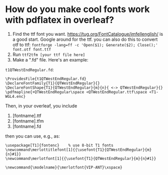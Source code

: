 # How do you make cool fonts work with pdflatex in overleaf?

1. Find the ttf font you want. https://tug.org/FontCatalogue/imfellenglish/ is a good start. Google around for the ttf. you can also do this to convert otf to ttf: `fontforge -lang=ff -c 'Open($1); Generate($2); Close();' font.otf font.ttf`
2. Run `ttf2tfm [your ttf file here]`
3. Make a ".fd" file. Here's an example:

`t1QTWestEndRegular.fd`:

```
\ProvidesFile{t1QTWestEndRegular.fd}
\DeclareFontFamily{T1}{QTWestEndRegular}{}
\DeclareFontShape{T1}{QTWestEndRegular}{m}{n}{ <-> QTWestEndRegular}{}
\pdfmapline{+QTWestEndRegular\space <QTWestEndRegular.ttf\space <T1-WGL4.enc}
```

Then, in your overleaf, you include

1. [fontname].ttf
2. [fontname].tfm
3. [fontname].fd

then you can use, e.g., as:

```
\usepackage[T1]{fontenc}    % use 8-bit T1 fonts
\newcommand\merlottitlefont[1]{{\usefont{T1}{QTWestEndRegular}{m}{n}#1}}
\newcommand\merlotfont[1]{{\usefont{T1}{QTWestEndRegular}{m}{n}#1}}

\newcommand{\modelname}{\merlotfont{VIP-ANT}\xspace}
```
